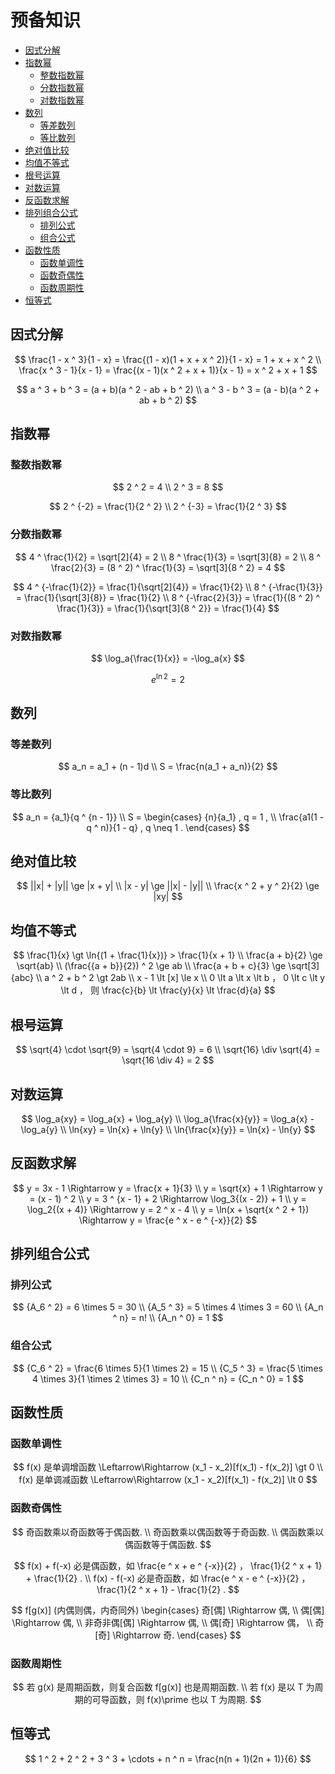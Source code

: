 # 预备知识

* [因式分解](#因式分解)
* [指数幂](#指数幂)
  * [整数指数幂](#整数指数幂)
  * [分数指数幂](#分数指数幂)
  * [对数指数幂](#对数指数幂)
* [数列](#数列)
  * [等差数列](#等差数列)
  * [等比数列](#等比数列)
* [绝对值比较](#绝对值比较)
* [均值不等式](#均值不等式)
* [根号运算](#根号运算)
* [对数运算](#对数运算)
* [反函数求解](#反函数求解)
* [排列组合公式](#排列组合公式)
  * [排列公式](#排列公式)
  * [组合公式](#组合公式)
* [函数性质](#函数性质)
  * [函数单调性](#函数单调性)
  * [函数奇偶性](#函数奇偶性)
  * [函数周期性](#函数周期性)
* [恒等式](#恒等式)


## 因式分解

$$
\frac{1 - x ^ 3}{1 - x} = \frac{(1 - x)(1 + x + x ^ 2)}{1 - x} = 1 + x + x ^ 2
\\
\frac{x ^ 3 - 1}{x - 1} = \frac{(x - 1)(x ^ 2 + x + 1)}{x - 1} = x ^ 2 + x + 1
$$

$$
a ^ 3 + b ^ 3 = (a + b)(a ^ 2 - ab + b ^ 2)
\\
a ^ 3 - b ^ 3 = (a - b)(a ^ 2 + ab + b ^ 2)
$$

## 指数幂

### 整数指数幂

$$
2 ^ 2 = 4
\\
2 ^ 3 = 8
$$

$$
2 ^ {-2} = \frac{1}{2 ^ 2}
\\
2 ^ {-3} = \frac{1}{2 ^ 3}
$$

### 分数指数幂

$$
4 ^ \frac{1}{2} = \sqrt[2]{4} = 2
\\
8 ^ \frac{1}{3} = \sqrt[3]{8} = 2
\\
8 ^ \frac{2}{3} = (8 ^ 2) ^ \frac{1}{3} = \sqrt[3]{8 ^ 2} = 4
$$

$$
4 ^ {-\frac{1}{2}} = \frac{1}{\sqrt[2]{4}} = \frac{1}{2}
\\
8 ^ {-\frac{1}{3}} = \frac{1}{\sqrt[3]{8}} = \frac{1}{2}
\\
8 ^ {-\frac{2}{3}} = \frac{1}{(8 ^ 2) ^ \frac{1}{3}} = \frac{1}{\sqrt[3]{8 ^ 2}} = \frac{1}{4}
$$

### 对数指数幂

$$
\log_a{\frac{1}{x}} = -\log_a{x}
$$

$$
e ^ {\ln{2}} = 2
$$

## 数列

### 等差数列

$$
a_n = a_1 + (n - 1)d
\\
S = \frac{n(a_1 + a_n)}{2}
$$

### 等比数列

$$
a_n = {a_1}{q ^ {n - 1}}
\\
S = \begin{cases}
{n}{a_1} , q = 1 ,
\\
\frac{a1(1 - q ^ n)}{1 - q} , q \neq 1 .
\end{cases}
$$

## 绝对值比较

$$
||x| + |y|| \ge |x + y|
\\
|x - y| \ge ||x| - |y||
\\
\frac{x ^ 2 + y ^ 2}{2} \ge |xy|
$$

## 均值不等式

$$
\frac{1}{x} \gt \ln{(1 + \frac{1}{x})} > \frac{1}{x + 1}
\\
\frac{a + b}{2} \ge \sqrt{ab}
\\
(\frac{{a + b}}{2}) ^ 2 \ge ab
\\
\frac{a + b + c}{3} \ge \sqrt[3]{abc}
\\
a ^ 2 + b ^ 2 \gt 2ab
\\
x - 1 \lt [x] \le x
\\
0 \lt a \lt x \lt b ， 0 \lt c \lt y \lt d ， 则 \frac{c}{b} \lt \frac{y}{x} \lt \frac{d}{a}
$$

## 根号运算

$$
\sqrt{4} \cdot \sqrt{9} = \sqrt{4 \cdot 9} = 6
\\
\sqrt{16} \div \sqrt{4} = \sqrt{16 \div 4} = 2
$$

## 对数运算

$$
\log_a{xy} = \log_a{x} + \log_a{y}
\\
\log_a{\frac{x}{y}} = \log_a{x} - \log_a{y}
\\
\ln{xy} = \ln{x} + \ln{y}
\\
\ln{\frac{x}{y}} = \ln{x} - \ln{y}
$$

## 反函数求解

$$
y = 3x - 1 \Rightarrow y = \frac{x + 1}{3}
\\
y = \sqrt{x} + 1 \Rightarrow y = (x - 1) ^ 2
\\
y = 3 ^ {x - 1} + 2 \Rightarrow \log_3{(x - 2)} + 1
\\
y = \log_2{(x + 4)} \Rightarrow y = 2 ^ x - 4
\\
y = \ln(x + \sqrt{x ^ 2 + 1}) \Rightarrow y = \frac{e ^ x - e ^ {-x}}{2}
$$

## 排列组合公式

### 排列公式

$$
{A_6 ^ 2} = 6 \times 5 = 30
\\
{A_5 ^ 3} = 5 \times 4 \times 3 = 60
\\
{A_n ^ n} = n!
\\
{A_n ^ 0} = 1
$$

### 组合公式

$$
{C_6 ^ 2} = \frac{6 \times 5}{1 \times 2} = 15
\\
{C_5 ^ 3} = \frac{5 \times 4 \times 3}{1 \times 2 \times 3} = 10
\\
{C_n ^ n} = {C_n ^ 0} = 1
$$

## 函数性质

### 函数单调性

$$
f(x) 是单调增函数 \Leftarrow\Rightarrow (x_1 - x_2)[f(x_1) - f(x_2)] \gt 0
\\
f(x) 是单调减函数 \Leftarrow\Rightarrow (x_1 - x_2)[f(x_1) - f(x_2)] \lt 0
$$

### 函数奇偶性

$$
奇函数乘以奇函数等于偶函数.
\\
奇函数乘以偶函数等于奇函数.
\\
偶函数乘以偶函数等于偶函数.
$$

$$
f(x) + f(-x) 必是偶函数，如 \frac{e ^ x + e ^ {-x}}{2} ， \frac{1}{2 ^ x + 1} + \frac{1}{2} .
\\
f(x) - f(-x) 必是奇函数，如 \frac{e ^ x - e ^ {-x}}{2} ， \frac{1}{2 ^ x + 1} - \frac{1}{2} .
$$

$$
f[g(x)] (内偶则偶，内奇同外) \begin{cases}
奇[偶] \Rightarrow 偶,
\\
偶[偶] \Rightarrow 偶,
\\
非奇非偶[偶] \Rightarrow 偶,
\\
偶[奇] \Rightarrow 偶，
\\
奇[奇] \Rightarrow 奇.
\end{cases}
$$

### 函数周期性

$$
若 g(x) 是周期函数，则复合函数 f[g(x)] 也是周期函数.
\\
若 f(x) 是以 T 为周期的可导函数，则 f(x)\prime 也以 T 为周期.
$$

## 恒等式

$$
1 ^ 2 + 2 ^ 2 + 3 ^ 3 + \cdots + n ^ n = \frac{n(n + 1)(2n + 1)}{6}
$$



